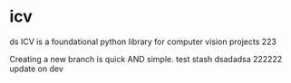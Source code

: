 # icv

ds
ICV is a foundational python library for computer vision projects
223

Creating a new branch is quick AND simple.
test stash 
dsadadsa 
222222
update on dev
